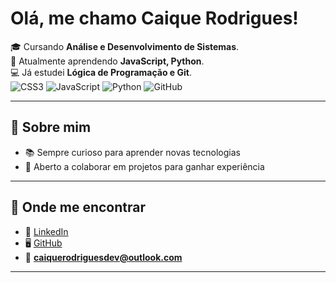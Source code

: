 # Olá, me chamo Caique Rodrigues!  
  
🎓 Cursando **Análise e Desenvolvimento de Sistemas**.  
🌱 Atualmente aprendendo **JavaScript, Python**.  
💻 Já estudei **Lógica de Programação e Git**.  
![CSS3](https://img.shields.io/badge/CSS3-1572B6?style=for-the-badge&logo=css3&logoColor=white)  ![JavaScript](https://img.shields.io/badge/JavaScript-F7DF1E?style=for-thebadge&logo=javascript&logoColor=black) ![Python](https://img.shields.io/badge/Python-3776AB?style=for-the-badge&logo=python&logoColor=white) ![GitHub](https://img.shields.io/badge/GitHub-100000?style=for-the-badge&logo=github&logoColor=white)  

---

## 🌟 Sobre mim
- 📚 Sempre curioso para aprender novas tecnologias  
- 🤝 Aberto a colaborar em projetos para ganhar experiência  

---

## 🔗 Onde me encontrar
- 💼 [LinkedIn]([www.linkedin.com/in/caique-rodrigues17](https://www.linkedin.com/in/caique-rodrigues17/))  
- 🖥️ [GitHub](github.com/CaiqueDev17/CaiqueDev17)  
- 📧 **caiquerodriguesdev@outlook.com**  

---
